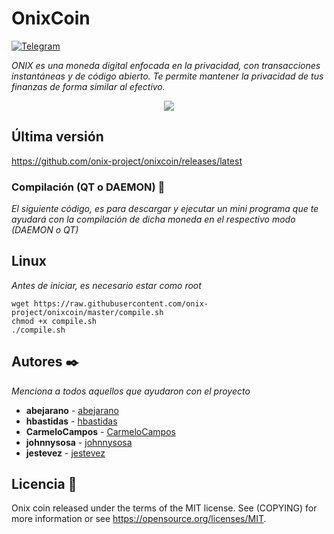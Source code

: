 # OnixCoin
[![Telegram](http://trellobot.doomdns.org/telegrambadge.svg)](https://telegram.me/OnixCoin)

_ONIX es una moneda digital enfocada en la privacidad, con transacciones instantáneas y de código abierto. Te permite mantener la privacidad de tus finanzas de forma similar al efectivo._

<p align="center">
   <a href="https://onixcoin.com/"><img src="https://onixcoin.com/public/pagina/img/bg/banner/cripais2.jpg" /></a>
</p>

## Última versión

https://github.com/onix-project/onixcoin/releases/latest


### Compilación (QT o DAEMON) 🔧

_El siguiente código, es para descargar y ejecutar un mini programa que te ayudará con la compilación de dicha moneda en el respectivo modo (DAEMON o QT)_

## Linux
_Antes de iniciar, es necesario estar como root_
```
wget https://raw.githubusercontent.com/onix-project/onixcoin/master/compile.sh
chmod +x compile.sh
./compile.sh
```

## Autores ✒️

_Menciona a todos aquellos que ayudaron con el proyecto_

* **abejarano**  - [abejarano](https://github.com/abejarano)
* **hbastidas**  - [hbastidas](https://github.com/hbastidas)
* **CarmeloCampos**  - [CarmeloCampos](https://github.com/CarmeloCampos)
* **johnnysosa** - [johnnysosa](https://github.com/johnnysosa)
* **jestevez** - [jestevez](https://github.com/jestevez)

## Licencia 📄

Onix coin released under the terms of the MIT license. See (COPYING) for more information or see https://opensource.org/licenses/MIT.
